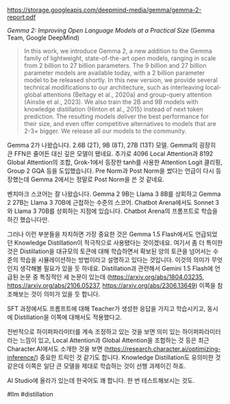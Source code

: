 https://storage.googleapis.com/deepmind-media/gemma/gemma-2-report.pdf

*Gemma 2: Improving Open Language Models at a Practical Size* (Gemma Team, Google DeepMind)

> In this work, we introduce Gemma 2, a new addition to the Gemma family of lightweight, state-of-the-art open models, ranging in scale from 2 billion to 27 billion parameters. The 9 billion and 27 billion parameter models are available today, with a 2 billion parameter model to be released shortly. In this new version, we provide several technical modifications to our architecture, such as interleaving local-global attentions (Beltagy et al., 2020a) and group-query attention (Ainslie et al., 2023). We also train the 2B and 9B models with knowledge distillation (Hinton et al., 2015) instead of next token prediction. The resulting models deliver the best performance for their size, and even offer competitive alternatives to models that are 2-3× bigger. We release all our models to the community.

Gemma 2가 나왔습니다. 2.6B (2T), 9B (8T), 27B (13T) 모델. Gemma의 굉장히 큰 FFN은 줄어든 대신 깊은 모델이 됐네요. 추가로 4096 Local Attention과 8192 Global Attention의 조합, Grok-1에서 등장한 tanh를 사용한 Attention Logit 클리핑, Group 2 GQA 등을 도입했습니다. Pre Norm과 Post Norm을 썼다는 언급이 다시 등장했는데 Gemma 2에서는 정말로 Post Norm을 쓴 것 같네요.

벤치마크 스코어는 잘 나왔습니다. Gemma 2 9B는 Llama 3 8B를 상회하고 Gemma 2 27B는 Llama 3 70B에 근접하는 수준의 스코어. Chatbot Arena에서도 Sonnet 3와 Llama 3 70B를 상회하는 지점에 있습니다. Chatbot Arena의 프롬프트로 학습을 하긴 했습니다만.

그러나 이런 부분들을 차치하면 가장 중요한 것은 Gemma 1.5 Flash에서도 언급되었던 Knowledge Distillation이 적극적으로 사용됐다는 것이겠네요. 여기서 좀 더 특이한 것은 Distillation을 대규모의 토큰에 대해 학습하면서 확보된 양의 토큰을 넘어서는 수준의 학습을 시뮬레이션하는 방법이라고 설명하고 있다는 것입니다. 이것의 의미가 무엇인지 생각해볼 필요가 있을 듯 하네요. Distillation과 관련해서 Gemini 1.5 Flash에 언급된 논문 중 특징적인 세 논문이 있는데 (https://arxiv.org/abs/1804.03235, https://arxiv.org/abs/2106.05237, https://arxiv.org/abs/2306.13649) 이쪽을 참조해보는 것이 의미가 있을 듯 합니다.

SFT 과정에서도 프롬프트에 대해 Teacher가 생성한 응답을 가지고 학습시키고, 동시에 Distillation을 이쪽에 대해서도 적용했다고.

전반적으로 하이퍼파라미터를 계속 조정하고 있는 것을 보면 의미 있는 하이퍼파라미터라는 느낌이 있고, Local Attention과 Global Attention을 조합하는 것 등은 최근 Character.AI에서도 소개한 것을 보면 (https://research.character.ai/optimizing-inference/) 중요한 트릭인 것 같기도 합니다. Knowledge Distillation도 유의미한 것 같은데 이쪽은 일단 큰 모델을 제대로 학습하는 것이 선행 과제이긴 하죠.

AI Studio에 올라가 있는데 한국어도 꽤 합니다. 한 번 테스트해보시는 것도.

#llm #distillation 